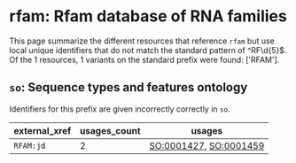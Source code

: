 # rfam: Rfam database of RNA families

This page summarize the different resources that reference `rfam`
but use local unique identifiers that do not match the standard pattern of
^RF\d{5}$. Of the 1 resources,
1 variants on the standard prefix were found: ['RFAM'].

## `so`: Sequence types and features ontology

Identifiers for this prefix are given incorrectly correctly in `so`.

| external_xref   |   usages_count | usages                                                                                           |
|-----------------|----------------|--------------------------------------------------------------------------------------------------|
| `RFAM:jd`       |              2 | [SO:0001427](https://bioregistry.io/SO:0001427), [SO:0001459](https://bioregistry.io/SO:0001459) |

